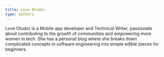 ```yaml
---
title: Love Otudor
type: authors
---
```

Love Otudor is a Mobile app developer and Technical Writer, passionate about contributing to the growth of communities and empowering more women in tech. She has a personal blog where she breaks down complicated concepts in software engineering into simple edible pieces for beginners.
